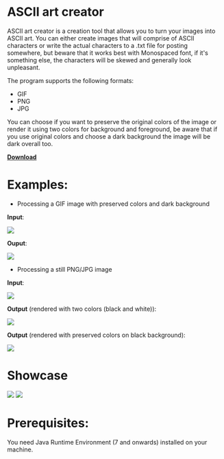 # ASCII art creator
ASCII art creator is a creation tool that allows you to turn your images into ASCII art. 
You can either create images that will comprise of ASCII characters or write the actual characters to a .txt file for posting somewhere, but beware that it works best with Monospaced font, if it's something else, the characters will be skewed and generally look unpleasant.

The program supports the following formats:
- GIF
- PNG
- JPG

You can choose if you want to preserve the original colors of the image or render it using two colors for background and foreground, be aware that if you use original colors and choose a dark background the image will be dark overall too.

<a href="https://github.com/CherryPill/ASCII-art-creator/releases/download/v0.1/ascii_art.jar">**Download**</a>

# Examples:

- Processing a GIF image with preserved colors and dark background

**Input**:

<img src="https://i.imgur.com/ilwrt1d.gif"/>

**Ouput**:

<img src="https://i.imgur.com/nqpQ41B.gif"/>

- Processing a still PNG/JPG image

**Input**:

<img src="https://i.imgur.com/0QbAkWn.jpg"/>

**Output** (rendered with two colors (black and white)):

<img src="https://i.imgur.com/lCyqDvX.jpg"/>

**Output** (rendered with preserved colors on black background):

<img src="https://i.imgur.com/HhlgIRB.jpg"/>

# Showcase

<img src="https://i.imgur.com/Z0iYd40.gif"/>

<img src="https://i.imgur.com/Xlq6I26.png"/>

# Prerequisites:

You need Java Runtime Environment (7 and onwards) installed on your machine.
